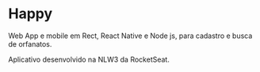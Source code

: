# Happy
Web App e mobile em Rect, React Native e Node js, para cadastro e busca de orfanatos.

Aplicativo desenvolvido na NLW3 da RocketSeat.
